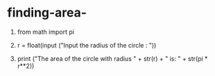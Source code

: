 # finding-area-
1. from math import pi

2. r = float(input ("Input the radius of the circle : "))

3. print ("The area of the circle with radius " + str(r) + " is: " + str(pi * r**2))
